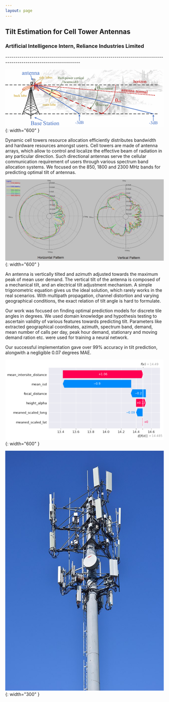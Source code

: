 ```yaml
---
layout: page
---
```

<h2><b>Tilt Estimation for Cell Tower Antennas</b></h2>
<h3><b> Artificial Intelligence Intern, Reliance Industries Limited</b></h3>
-------------------------------------------------------------------------------------------------------------------

![Radiation Pattern of Towers](/images/tilt-estimation/tilt-estimation-tower-pattern.png){: width="600" }


Dynamic cell towers resource allocation efficiently distributes bandwidth and hardware resources amongst users. Cell towers are made of antenna 
arrays, which allow to control and localize the effective beam of radiation in any particular direction. Such directional antennas serve the 
cellular communication requirement of users through various spectrum band allocation systems. We focused on the 850, 1800 and 2300 MHz bands 
for predicting optimal tilt of antennas.   

![Radiation Pattern](/images/tilt-estimation/radiation-pattern.png){: width="600" }

An antenna is vertically tilted and azimuth adjusted towards the maximum peak of mean user demand. The vertical tilt of the antenna is composed of a mechanical tilt, and an electrical tilt adjustment mechanism. A simple trigonometric equation gives us 
the ideal solution, which rarely works in the real scenarios. With multipath propagation, channel distortion and varying geographical 
conditions, the exact relation of tilt angle is hard to formulate.  

Our work was focused on finding optimal prediction models for discrete tile angles in degrees. We used domain knowledge and hypothesis testing
to ascertain validity of various features towards predicting tilt. Parameters like extracted geographical coordinates, azimuth, spectrum band, 
demand, mean number of calls per day, peak hour demand, stationary and moving demand ration etc. were used for training a neural network.   

Our successful implementation gave over 99% accuracy in tilt prediction, alongwith a negligible 0.07 degrees MAE. 
 
  
![SHAP explainability](/images/tilt-estimation/tilt-estimation-waterfall.png){: width="600" }
  
  
![Cell Tower](/images/tilt-estimation/cell-tower-img.jpg){: width="300" }



